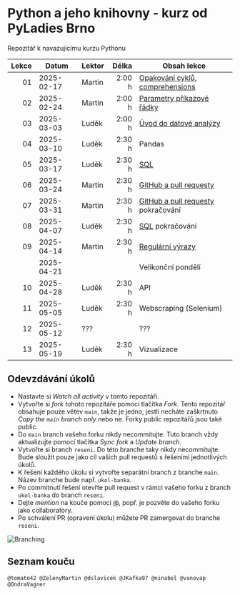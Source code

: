 # Python a jeho knihovny - kurz od PyLadies Brno

Repozitář k navazujícímu kurzu Pythonu

| Lekce | Datum      | Lektor |  Délka | Obsah lekce                              |
| ----: | ---------- | ------ | -----: | ---------------------------------------- |
|    01 | 2025-02-17 | Martin | 2:00 h | [Opakování cyklů, comprehensions][cykly] |
|    02 | 2025-02-24 | Martin | 2:00 h | [Parametry příkazové řádky][params]      |
|    03 | 2025-03-03 | Luděk  | 2:00 h | [Úvod do datové analýzy][dta-uvod]       |
|    04 | 2025-03-10 | Luděk  | 2:30 h | Pandas                                   |
|    05 | 2025-03-17 | Luděk  | 2:30 h | [SQL][sql]                               |
|    06 | 2025-03-24 | Martin | 2:30 h | [GitHub a pull requesty][gh]             |
|    07 | 2025-03-31 | Martin | 2:30 h | [GitHub a pull requesty][gh] pokračování |
|    08 | 2025-04-07 | Luděk  | 2:30 h | [SQL][sql] pokračování                   |
|    09 | 2025-04-14 | Martin | 2:30 h | [Regulární výrazy][regexp]               |
|       | 2025-04-21 |        |        | Velikonční pondělí                       |
|    10 | 2025-04-28 | Luděk  | 2:30 h | API                                      |
|    11 | 2025-05-05 | Luděk  | 2:30 h | Webscraping (Selenium)                   |
|    12 | 2025-05-12 | ???    |        | ???                                      |
|    13 | 2025-05-19 | Luděk  | 2:30 h | Vizualizace                              |

[cykly]: https://kodim.cz/czechitas/uvod-do-progr-2/bonusy/cykly-2/cyklus-s-ciselnou-radou
[params]: https://kodim.cz/czechitas/uvod-do-progr-2/bonusy/parametry-prikazove-radky/parametry
[regexp]: https://kodim.cz/czechitas/python-data-1/ziskavani-dat/regularni-vyrazy/regularni-vyrazy
[dta-uvod]: https://blackdeck.cz/dta-uvod
[gh]: https://github.com/PyLadiesCZ-Brno/python-knihovny/tree/main/06#readme
[sql]: https://dta-sql.streamlit.app/

## Odevzdávání úkolů

* Nastavte si _Watch all activity_ v tomto repozitáři.
* Vytvořte si _fork_ tohoto repozitáře pomocí tlačítka _Fork_. Tento repozitář
  obsahuje pouze větev `main`, takže je jedno, jestli necháte zaškrtnuto _Copy
  the `main` branch only_ nebo ne. Forky public repozítářů jsou také public.
* Do `main` branch vašeho forku nikdy necommitujte. Tuto branch vždy
  aktualizujte pomocí tlačítka _Sync fork_ a _Update branch_.
* Vytvořte si branch `reseni`. Do této branche taky nikdy necommitujte. Bude
  sloužit pouze jako cíl vašich pull requestů s řešeními jednotlivých úkolů.
* K řešení každého úkolu si vytvořte separátní branch z branche `main`. Název
  branche bude např. `ukol-banka`.
* Po commitnutí řešení otevřte pull request v rámci vašeho forku z branch
  `ukol-banka` do branch `reseni`.
* Dejte _mention_ na kouče pomocí @, popř. je pozvěte do vašeho forku jako
  collaboratory.
* Po schválení PR (opravení úkolu) můžete PR zamergovat do branche `reseni`.

![Branching](branching.png)

## Seznam kouču

```
@tomato42 @ZelenyMartin @dslavicek @JKafka97 @ninabel @vanovap @OndraVagner
```
